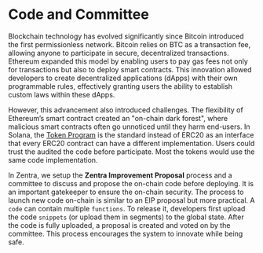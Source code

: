# Code and Committee

Blockchain technology has evolved significantly since Bitcoin introduced the first permissionless network. Bitcoin relies on BTC as a transaction fee, allowing anyone to participate in secure, decentralized transactions. Ethereum expanded this model by enabling users to pay gas fees not only for transactions but also to deploy smart contracts. This innovation allowed developers to create decentralized applications (dApps) with their own programmable rules, effectively granting users the ability to establish custom laws within these dApps.

However, this advancement also introduced challenges. The flexibility of Ethereum’s smart contract created an "on-chain dark forest", where malicious smart contracts often go unnoticed until they harm end-users. In Solana, the [Token Program](https://spl.solana.com/token) is the standard instead of ERC20 as an interface that every ERC20 contract can have a different implementation. Users could trust the audited the code before participate. Most the tokens would use the same code implementation.



In Zentra, we setup the **Zentra Improvement Proposal** process and a committee to discuss and propose the on-chain code before deploying. It is an important gatekeeper to ensure the on-chain security. The process to launch new code on-chain is similar to an EIP proposal but more practical. A `code` can contain multiple `functions`. To release it, developers first upload the code `snippets` (or upload them in segments) to the global state. After the code is fully uploaded, a proposal is created and voted on by the committee. This process encourages the system to innovate while being safe.
